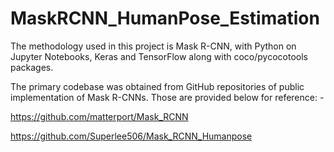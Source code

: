 # MaskRCNN_HumanPose_Estimation

The methodology used in this project is Mask R-CNN, with Python on Jupyter Notebooks, Keras and TensorFlow along with coco/pycocotools packages.

The primary codebase was obtained from GitHub repositories of public implementation of Mask R-CNNs. Those are provided below for reference: - 

https://github.com/matterport/Mask_RCNN 

https://github.com/Superlee506/Mask_RCNN_Humanpose 
